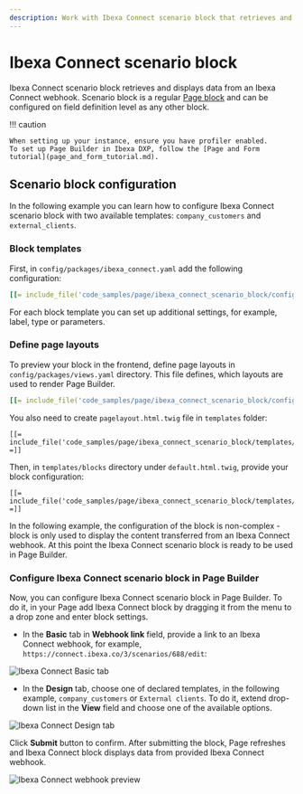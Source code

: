```yaml
---
description: Work with Ibexa Connect scenario block that retrieves and displays data from an Ibexa Connect webhook. 
---
```


# Ibexa Connect scenario block

Ibexa Connect scenario block retrieves and displays data from an Ibexa Connect webhook. 
Scenario block is a regular [Page block](page_blocks.md) and can be configured on field definition level as any other block.

!!! caution
    
    When setting up your instance, ensure you have profiler enabled.
    To set up Page Builder in Ibexa DXP, follow the [Page and Form tutorial](page_and_form_tutorial.md).

## Scenario block configuration

In the following example you can learn how to configure Ibexa Connect scenario block with two available templates: `company_customers` and `external_clients`.

### Block templates

First, in `config/packages/ibexa_connect.yaml` add the following configuration:

``` yaml
[[= include_file('code_samples/page/ibexa_connect_scenario_block/config/packages/ibexa_connect.yaml') =]]
```

For each block template you can set up additional settings, for example, label, type or parameters. 

### Define page layouts

To preview your block in the frontend, define page layouts in `config/packages/views.yaml` directory. This file defines, which layouts are used to render Page Builder. 

```yaml
[[= include_file('code_samples/page/ibexa_connect_scenario_block/config/packages/views.yaml') =]]
```

You also need to create `pagelayout.html.twig` file in `templates` folder:

```html+twig
[[= include_file('code_samples/page/ibexa_connect_scenario_block/templates/pagelayout.html.twig') =]]
```

Then, in `templates/blocks` directory under `default.html.twig`, provide your block configuration:

```html+twig
[[= include_file('code_samples/page/ibexa_connect_scenario_block/templates/blocks/default.html.twig') =]]
```

In the following example, the configuration of the block is non-complex - block is only used to display the content transferred from an Ibexa Connect webhook.
At this point the Ibexa Connect scenario block is ready to be used in Page Builder.

### Configure Ibexa Connect scenario block in Page Builder

Now, you can configure Ibexa Connect scenario block in Page Builder.
To do it, in your Page add Ibexa Connect block by dragging it from the menu to a drop zone and enter block settings. 

- In the **Basic** tab in **Webhook link** field, provide a link to an Ibexa Connect webhook, 
for example, `https://connect.ibexa.co/3/scenarios/688/edit`:

![Ibexa Connect Basic tab](ibexa_connect_basic_tab.png)

- In the **Design** tab, choose one of declared templates, in the following example, `company_customers` or `External clients`. 
To do it, extend drop-down list in the **View** field and choose one of the available options.

![Ibexa Connect Design tab](ibexa_connect_design_tab.png)

Click **Submit** button to confirm.
After submitting the block, Page refreshes and Ibexa Connect block displays data from provided Ibexa Connect webhook. 

![Ibexa Connect webhook preview](ibexa_connect_webhook_preview.png)
